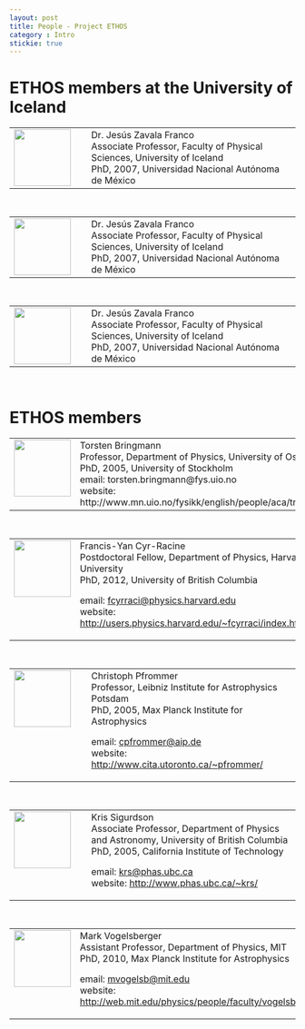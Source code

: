 ```yaml
---
layout: post
title: People - Project ETHOS
category : Intro
stickie: true
---
```


# ETHOS members at the University of Iceland

<table>
  <tr>
    <td width="120px" valign="top"><img src="https://upload.wikimedia.org/wikipedia/commons/thumb/c/c3/NGC_4414_%28NASA-med%29.jpg/1200px-NGC_4414_%28NASA-med%29.jpg" width="100px"></td>
    <td valign="top"> 
Dr. Jesús Zavala Franco <br>
Associate Professor, Faculty of Physical Sciences, University of Iceland <br>
PhD, 2007, Universidad Nacional Autónoma de México  
  </td>
  </tr>
</table>

<br>

<table>
  <tr>
    <td width="120px" valign="top"><img src="https://upload.wikimedia.org/wikipedia/commons/thumb/c/c3/NGC_4414_%28NASA-med%29.jpg/1200px-NGC_4414_%28NASA-med%29.jpg" width="100px"></td>
    <td valign="top"> 
Dr. Jesús Zavala Franco <br>
Associate Professor, Faculty of Physical Sciences, University of Iceland <br>
PhD, 2007, Universidad Nacional Autónoma de México  
  </td>
  </tr>
</table>

<br>
<table>
  <tr>
    <td width="120px" valign="top"><img src="https://upload.wikimedia.org/wikipedia/commons/thumb/c/c3/NGC_4414_%28NASA-med%29.jpg/1200px-NGC_4414_%28NASA-med%29.jpg" width="100px"></td>
    <td valign="top"> 
Dr. Jesús Zavala Franco <br>
Associate Professor, Faculty of Physical Sciences, University of Iceland <br>
PhD, 2007, Universidad Nacional Autónoma de México  
  </td>
  </tr>
</table>
  
<br>

# ETHOS members

<table>
  <tr>
    <td width="120px" valign="top"><img src="https://upload.wikimedia.org/wikipedia/commons/thumb/c/c3/NGC_4414_%28NASA-med%29.jpg/1200px-NGC_4414_%28NASA-med%29.jpg" width="100px"></td>
    <td valign="top"> 
Torsten Bringmann <br>
Professor, Department of Physics, University of Oslo <br>
PhD, 2005, University of Stockholm <br>
email: torsten.bringmann@fys.uio.no <br>
website: http://www.mn.uio.no/fysikk/english/people/aca/troms/ <br>
  </td>
  </tr>
</table>
<br>
<table>
  <tr>
    <td width="120px" valign="top"><img src="https://upload.wikimedia.org/wikipedia/commons/thumb/c/c3/NGC_4414_%28NASA-med%29.jpg/1200px-NGC_4414_%28NASA-med%29.jpg" width="100px"></td>
    <td valign="top"> 
Francis-Yan Cyr-Racine <br>
Postdoctoral Fellow, Department of Physics, Harvard University <br>
PhD, 2012, University of British Columbia <br>

email: fcyrraci@physics.harvard.edu <br>
website: http://users.physics.harvard.edu/~fcyrraci/index.html <br>
  </td>
  </tr>
</table>

<br>
<table>
  <tr>
    <td width="120px" valign="top"><img src="https://upload.wikimedia.org/wikipedia/commons/thumb/c/c3/NGC_4414_%28NASA-med%29.jpg/1200px-NGC_4414_%28NASA-med%29.jpg" width="100px"></td>
    <td valign="top"> 
Christoph Pfrommer <br>
Professor, Leibniz Institute for Astrophysics Potsdam <br>
PhD, 2005, Max Planck Institute for Astrophysics <br>

email: cpfrommer@aip.de <br>
website: http://www.cita.utoronto.ca/~pfrommer/ <br>
  </td>
  </tr>
</table>

<br>
<table>
  <tr>
    <td width="120px" valign="top"><img src="https://upload.wikimedia.org/wikipedia/commons/thumb/c/c3/NGC_4414_%28NASA-med%29.jpg/1200px-NGC_4414_%28NASA-med%29.jpg" width="100px"></td>
    <td valign="top"> 
Kris Sigurdson <br>
Associate Professor, Department of Physics and Astronomy, University of British Columbia <br>
PhD, 2005, California Institute of Technology <br>

email: krs@phas.ubc.ca <br>
website: http://www.phas.ubc.ca/~krs/ <br>
  </td>
  </tr>
</table>
<br>
<table>
  <tr>
    <td width="120px" valign="top"><img src="https://upload.wikimedia.org/wikipedia/commons/thumb/c/c3/NGC_4414_%28NASA-med%29.jpg/1200px-NGC_4414_%28NASA-med%29.jpg" width="100px"></td>
    <td valign="top"> 
Mark Vogelsberger <br>
Assistant Professor, Department of Physics, MIT <br>
PhD, 2010, Max Planck Institute for Astrophysics <br> 

email: mvogelsb@mit.edu <br>
website: http://web.mit.edu/physics/people/faculty/vogelsberger_mark.html <br>
   </td>
  </tr>
</table>
